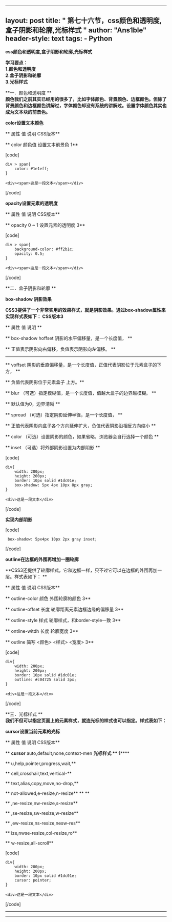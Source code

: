 
---
layout: post
title: " 第七十六节，css颜色和透明度,盒子阴影和轮廓,光标样式 "
author: "Ans1ble"
header-style: text
tags:
      - Python
---


**css颜色和透明度,盒子阴影和轮廓,光标样式**





  
**学习要点：**  
 **1.颜色和透明度**  
 **2.盒子阴影和轮廓**  
 **3.光标样式**



**一．颜色和透明度 **  
**颜色我们之前其实已经用的很多了，比如字体颜色、背景颜色、边框颜色。但除了背景颜色和边框颜色讲解过，字体颜色却没有系统的讲解过。设置字体颜色其实也成为文本块的前景色。**



**color设置文本颜色**

  **          属性               值                 说明
CSS版本**

**             color             颜色值          设置文本前景色                    1**

[code]

    div > span{
        color: #1e1eff;
    }
    
    <div><span>这是一段文本</span></div>
[/code]



**opacity设置元素的透明度**

  **         属性               值                  说明
CSS版本**

**            opacity          0 ~ 1            设置元素的透明度
3**

[code]

    div > span{
        background-color: #ff2b1c;
        opacity: 0.5;
    }
    
    <div><span>这是一段文本</span></div>
[/code]



**二．盒子阴影和轮廓  **



**box-shadow **阴影效果****

**CSS3提供了一个非常实用的效果样式，就是阴影效果。通过box-shadow属性来实现样式表如下： **CSS版本3****

**         属性            值                说明
**

**   box-shadow      hoffset            阴影的水平偏移量，是一个长度值，
**

**                                                    正值表示阴影向右偏移，负值表示阴影向左偏移。
**

**                         **

**                                voffset
阴影的垂直偏移量，是一个长度值，正值代表阴影位于元素盒子的下方， **

**                                                          负值代表阴影位于元素盒子 上方。**



**                            blur
（可选）指定模糊值，是一个长度值，值越大盒子的边界越模糊。                           **

**                                                               默认值为0，边界清晰
**



**                                 spread
（可选）指定阴影延伸半径，是一个长度值，                                                    **

**
正值代表阴影向盒子各个方向延伸扩大，负值代表阴影沿相反方向缩小    **



**                                 color
（可选）设置阴影的颜色，如果省略，浏览器会自行选择一个颜色                          **



**                                 inset                      （可选）将外部阴影设置为内部阴影
**

[code]

    div{
        width: 200px;
        height: 200px;
        border: 10px solid #1dc01e;
        box-shadow: 5px 4px 10px 8px gray;
    }
    
    <div>这是一段文本</div>
[/code]

**实现内部阴影**

[code]

     box-shadow: 5px4px 10px 2px gray inset;
[/code]



**outline在边框的外围再增加一圈轮廓**

**CSS3还提供了轮廓样式，它和边框一样，只不过它可以在边框的外围再加一层。样式表如下：  **

**            属性               值                   说明                 CSS版本**

**        outline-color       颜色   外围轮廓的颜色                              3**

**       outline-offset       长度   轮廓距离元素边框边缘的偏移量          3**

**        outline-style           样式   轮廓样式，和border-style一致         3**

**        ontline-witdh      长度   轮廓宽度
3**

**           outline          简写              <颜色> <样式> <宽度>
3**

[code]

    div{
        width: 200px;
        height: 200px;
        border: 10px solid #1dc01e;
        outline: #c04725 solid 3px;
    }
    
    <div>这是一段文本</div>
[/code]



**三．光标样式 **  
**我们不但可以指定页面上的元素样式，就连光标的样式也可以指定。样式表如下：**

**cursor设置当前元素的光标**

**      属性            值                     说明                     CSS版本**

**      **cursor**                   auto,default,none,context-men
**光标样式                     **  1******

**                                 u,help,pointer,progress,wait,**

**                                 cell,crosshair,text,vertical-**

**                                 text,alias,copy,move,no-drop,**

**                                 not-allowed,e-resize,n-resize** **
**

**                                 ,ne-resize,nw-resize,s-resize**

**                                 ,se-resize,sw-resize,w-resize**

**                                 ,ew-resize,ns-resize,nesw-res**

**                                 ize,nwse-resize,col-resize,ro**

**                                 w-resize,all-scroll**

[code]

    div{
        width: 200px;
        height: 200px;
        border: 10px solid #1dc01e;
        cursor: pointer;
    }
    
    <div>这是一段文本</div>
[/code]



**                              **

**                                 **

